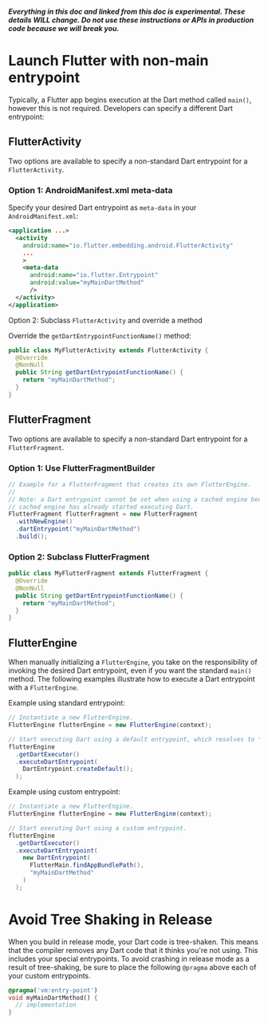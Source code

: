 _**Everything in this doc and linked from this doc is experimental. These details WILL change. Do not use these instructions or APIs in production code because we will break you.**_

# Launch Flutter with non-main entrypoint

Typically, a Flutter app begins execution at the Dart method called `main()`, however this is not required. Developers can specify a different Dart entrypoint:

## FlutterActivity

Two options are available to specify a non-standard Dart entrypoint for a `FlutterActivity`.

### Option 1: AndroidManifest.xml meta-data

Specify your desired Dart entrypoint as `meta-data` in your `AndroidManifest.xml`:

```xml
<application ...>
  <activity
    android:name="io.flutter.embedding.android.FlutterActivity"
    ...
    >
    <meta-data
      android:name="io.flutter.Entrypoint"
      android:value="myMainDartMethod"
      />
  </activity>
</application>
```

Option 2: Subclass `FlutterActivity` and override a method

Override the `getDartEntrypointFunctionName()` method:

```java
public class MyFlutterActivity extends FlutterActivity {
  @Override
  @NonNull
  public String getDartEntrypointFunctionName() {
    return "myMainDartMethod";
  }
}
```

## FlutterFragment

Two options are available to specify a non-standard Dart entrypoint for a `FlutterFragment`.

### Option 1: Use FlutterFragmentBuilder

```java
// Example for a FlutterFragment that creates its own FlutterEngine.
//
// Note: a Dart entrypoint cannot be set when using a cached engine because the
// cached engine has already started executing Dart.
FlutterFragment flutterFragment = new FlutterFragment
  .withNewEngine()
  .dartEntrypoint("myMainDartMethod")
  .build();
```

### Option 2: Subclass FlutterFragment

```java
public class MyFlutterFragment extends FlutterFragment {
  @Override
  @NonNull
  public String getDartEntrypointFunctionName() {
    return "myMainDartMethod";
  }
}
```

## FlutterEngine

When manually initializing a `FlutterEngine`, you take on the responsibility of
invoking the desired Dart entrypoint, even if you want the standard `main()` method.
The following examples illustrate how to execute a Dart entrypoint with a
`FlutterEngine`.

Example using standard entrypoint:

```java
// Instantiate a new FlutterEngine.
FlutterEngine flutterEngine = new FlutterEngine(context);

// Start executing Dart using a default entrypoint, which resolves to "main()".
flutterEngine
  .getDartExecutor()
  .executeDartEntrypoint(
    DartEntrypoint.createDefault();
  );
```

Example using custom entrypoint:

```java
// Instantiate a new FlutterEngine.
FlutterEngine flutterEngine = new FlutterEngine(context);

// Start executing Dart using a custom entrypoint.
flutterEngine
  .getDartExecutor()
  .executeDartEntrypoint(
    new DartEntrypoint(
      FlutterMain.findAppBundlePath(),
      "myMainDartMethod"
    )
  );
```

# Avoid Tree Shaking in Release

When you build in release mode, your Dart code is tree-shaken. This means that the compiler removes any Dart code that it thinks you're not using. This includes your special entrypoints. To avoid crashing in release mode as a result of tree-shaking, be sure to place the following `@pragma` above each of your custom entrypoints.

```dart
@pragma('vm:entry-point')
void myMainDartMethod() {
  // implementation
}
```